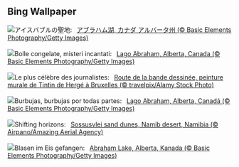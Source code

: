 ## Bing Wallpaper
![](https://www.bing.com/th?id=OHR.BubbleLake_JA-JP3345547738_UHD.jpg&w=1000)アイスバブルの聖地:&nbsp;&ensp;[アブラハム湖, カナダ アルバータ州 (© Basic Elements Photography/Getty Images)](https://www.bing.com/th?id=OHR.BubbleLake_JA-JP3345547738_UHD.jpg)
<br><br/>
![](https://www.bing.com/th?id=OHR.BubbleLake_IT-IT6583176586_UHD.jpg&w=1000)Bolle congelate, misteri incantati:&nbsp;&ensp;[Lago Abraham, Alberta, Canada (© Basic Elements Photography/Getty Images)](https://www.bing.com/th?id=OHR.BubbleLake_IT-IT6583176586_UHD.jpg)
<br><br/>
![](https://www.bing.com/th?id=OHR.DayTintin_FR-FR0911497926_UHD.jpg&w=1000)Le plus célèbre des journalistes:&nbsp;&ensp;[Route de la bande dessinée, peinture murale de Tintin de Hergé à Bruxelles (© travelpix/Alamy Stock Photo)](https://www.bing.com/th?id=OHR.DayTintin_FR-FR0911497926_UHD.jpg)
<br><br/>
![](https://www.bing.com/th?id=OHR.BubbleLake_ES-ES9230701084_UHD.jpg&w=1000)Burbujas, burbujas por todas partes:&nbsp;&ensp;[Lago Abraham, Alberta, Canadá (© Basic Elements Photography/Getty Images)](https://www.bing.com/th?id=OHR.BubbleLake_ES-ES9230701084_UHD.jpg)
<br><br/>
![](https://www.bing.com/th?id=OHR.NamibiaDunes_EN-GB9795419612_UHD.jpg&w=1000)Shifting horizons:&nbsp;&ensp;[Sossusvlei sand dunes, Namib desert, Namibia (© Airpano/Amazing Aerial Agency)](https://www.bing.com/th?id=OHR.NamibiaDunes_EN-GB9795419612_UHD.jpg)
<br><br/>
![](https://www.bing.com/th?id=OHR.BubbleLake_DE-DE3603764208_UHD.jpg&w=1000)Blasen im Eis gefangen:&nbsp;&ensp;[Abraham Lake, Alberta, Kanada (© Basic Elements Photography/Getty Images)](https://www.bing.com/th?id=OHR.BubbleLake_DE-DE3603764208_UHD.jpg)
<br><br/>

